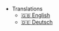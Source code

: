 - Translations
  - [:uk: English](/)
  - [:de: Deutsch](/de-de/)
  <!-- - [:cn: 中文](/zh-cn/)
  - [:es: Español](/es/)
  - [:ru: Русский](/ru-ru/) -->